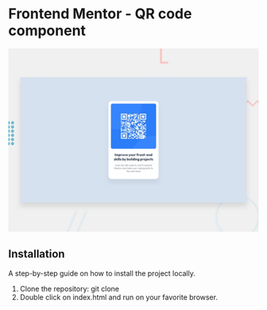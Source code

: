 # Frontend Mentor - QR code component

![Design preview for the QR code component coding challenge](./design/desktop-preview.jpg)


## Installation

A step-by-step guide on how to install the project locally.

1. Clone the repository: git clone <repository-url>
2. Double click on index.html and run on your favorite browser.
  

